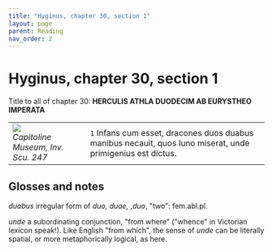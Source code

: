 ```yaml
---
title: "Hyginus, chapter 30, section 1"
layout: page
parent: Reading
nav_order: 2
---
```


# Hyginus, chapter 30, section 1


Title to all of chapter 30:  **HERCULIS ATHLA DUODECIM AB EURYSTHEO IMPERATA**

| | |
| --- | --- |
| ![](https://thumbs-prod.si-cdn.com/AN62OzaFcFW-NlZmr9G9ullHMWU=/fit-in/1072x0/https://public-media.si-cdn.com/filer/3f/be/3fbe1e9d-24bb-4c4a-b186-c250ae31aee7/ercole_fanciullo_che_strozza_i_serpenti_150-200_ca_coll_albani.jpg)<br/> *Capitoline Museum, Inv. Scu. 247* | `1` Infans cum esset, dracones duos duabus manibus necauit, quos Iuno miserat, unde primigenius est dictus.|





## Glosses and notes

*duabus* irregular form of *duo, duae, ,duo*, "two": fem.abl.pl.

*unde* a subordinating conjunction, "from where" ("whence" in Victorian lexicon speak!). Like English "from which", the sense of *unde* can be literally spatial, or more metaphorically logical, as here.  